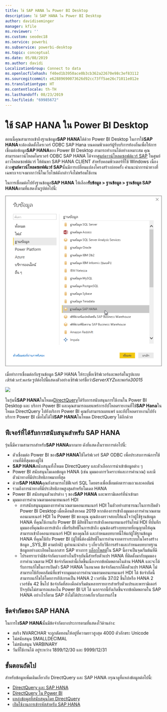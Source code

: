 ```yaml
---
title: ใช้ SAP HANA ใน Power BI Desktop
description: ใช้ SAP HANA ใน Power BI Desktop
author: davidiseminger
manager: kfile
ms.reviewer: ''
ms.custom: seodec18
ms.service: powerbi
ms.subservice: powerbi-desktop
ms.topic: conceptual
ms.date: 05/08/2019
ms.author: davidi
LocalizationGroup: Connect to data
ms.openlocfilehash: f40ed1b3950ace0b3cb362a22670e98c3ef83112
ms.sourcegitcommit: e62889690073626d92cc73ff5ae26c71011e012e
ms.translationtype: HT
ms.contentlocale: th-TH
ms.lasthandoff: 08/23/2019
ms.locfileid: "69985672"
---
```

# <a name="use-sap-hana-in-power-bi-desktop"></a>ใช้ SAP HANA ใน Power BI Desktop
ตอนนี้คุณสามารถเข้าถึงฐานข้อมูล**SAP HANA**ได้ด้วย Power BI Desktop ในการใช้**SAP HANA**จะต้องติดตั้งไดรเวอร์ ODBC SAP Hana บนคอมพิวเตอร์ผู้รับบริการท้องถิ่นเพื่อให้การเชื่อมต่อข้อมูล**SAP HANA**ของ Power BI Desktop สามารถทำงานได้อย่างเหมาะสม คุณสามารถดาวน์โหลดไดรเวอร์ ODBC SAP HANA ได้จาก[ศูนย์ดาวน์โหลดซอฟต์แวร์ SAP](https://support.sap.com/swdc) ในศูนย์ดาวโหลดซอฟต์แวร์ ให้ค้นหา SAP HANA CLIENT สำหรับคอมพิวเตอร์ที่ใช้ Windows เนื่องด้วย**ศูนย์ดาวน์โหลดซอฟต์แวร์ SAP**นั้นมีการเปลี่ยนแปลงโครงสร้างบ่อยครั้ง คำแนะนำการนำทางที่เฉพาะเจาะจงมากกว่านี้ในเว็บไซต์ดังกล่าวจึงไม่พร้อมใช้งาน

ในการเชื่อมต่อไปยังฐานข้อมูล**SAP HANA** ให้เลือก**รับข้อมูล > ฐานข้อมูล > ฐานข้อมูล SAP HANA**ตามที่แสดงในรูปต่อไปนี้:

![](media/desktop-sap-hana/sap-hana-1.png)

เมื่อทำการเชื่อมต่อกับฐานข้อมูล SAP HANA ให้ระบุชื่อเซิร์ฟเวอร์และพอร์ตในรูปแบบ*เซิร์ฟเวอร์:พอร์ต* รูปต่อไปนี้แสดงตัวอย่างเซิร์ฟเวอร์ชื่อว่า*ServerXYZ*และพอร์ต*30015*

![](media/desktop-sap-hana/sap-hana-2.png)

ในรุ่นนี้**SAP HANA**ในโหมด[DirectQuery](desktop-directquery-sap-hana.md)ได้รับการสนับสนุนการใช้งานใน Power BI Desktop และ บริการ Power BI และคุณสามารถเผยแพร่การอัปโหลดรายงานที่ใช้**SAP Hana**ใน โหมด DirectQuery ไปยังบริการ Power BI คุณยังสามารถเผยแพร่ และอัปโหลดรายงานไปยังบริการ Power BI เมื่อไม่ได้ใช้**SAP HANA**ในโหมด DirectQuery ได้อีกด้วย

## <a name="supported-features-for-sap-hana"></a>ฟีเจอร์ที่ได้รับการสนับสนุนสำหรับ SAP HANA
รุ่นนี้มีความสามารถสำหรับ**SAP HANA**มากมาย ดังที่แสดงในรายการต่อไปนี้:

* ตัวเชื่อมต่อ Power BI ของ**SAP HANA**ใช้ไดร์ฟเวอร์ SAP ODBC เพื่อประสบการณ์การใช้งานที่ดีที่สุดของผู้ใช้
* **SAP HANA**สนับสนุนทั้งโหมด DirectQuery และตัวเลือกการนำเข้าข้อมูลต่าง ๆ
* Power BI สนับสนุนโมเดลข้อมูล HANA (เช่น มุมมองการวิเคราะห์และการคำนวณ) และมีตัวนำทางที่มีประสิทธิภาพมากที่สุด
* ด้วย**SAP HANA**คุณยังสามารถใช้ฟีเจอร์ SQL โดยตรงเพื่อเชื่อมต่อตารางแถวและคอลัมน์
* รวมถึงการนำทางที่มีประสิทธิภาพสูงสุดสำหรับโมเดล HANA
* Power BI สนับสนุนตัวแปรต่าง ๆ ของ**SAP HANA** และพารามิเตอร์ที่นำเข้ามา
* มุมมองการคำนวณตามคอนเทนเนอร์ HDI
  * การสนับสนุนมุมมองการคำนวณตามคอนเทนเนอร์ HDI ในตัวอย่างสาธารณะในการเปิดตัว Power BI Desktop เมื่อเดือนสิงหาคม 2019 หากต้องการเข้าถึงมุมมองการคำนวณตามคอนเนทเนอร์ HDI ใน Power BI ของคุณ คุณต้องตรวจสอบให้แน่ใจว่าผู้ใช้ฐานข้อมูล HANA ที่คุณใช้งานกับ Power BI มีสิทธิ์ในการเข้าถึงคอนเทนเนอร์รันไทม์ HDI ที่บันทึกมุมมองที่คุณต้องการเข้าถึง เพื่อรับสิทธิ์ในการเข้าถึง คุณต้องสร้างบทบาทที่อนุญาตให้คุณสามารถเข้าถึงคอนเทนเนอร์ HDI ของคุณได้ และกำหนดบทบาทนี้ให้แก่ผู้ใช้ฐานข้อมูล HANA ที่คุณใช้กับ Power BI (ผู้ใช้นี้ต้องมีสิทธิ์ในการอ่านจากตารางระบบในโครงสร้างข้อมูล \_SYS\_BI ตามปกติ) ดูคำแนะนำต่าง ๆ เกี่ยวกับวิธีการสร้างและกำหนดบทบาทฐานข้อมูลอย่างละเอียดในเอกสาร SAP ทางการ [บล็อกโพสต์](https://nam06.safelinks.protection.outlook.com/?url=https%3A%2F%2Fblogs.sap.com%2F2018%2F01%2F24%2Fthe-easy-way-to-make-your-hdi-container-accessible-to-a-classic-database-user%2F&data=02%7C01%7Cv-adbold%40microsoft.com%7Cf7e0a405fe334598ba0608d7096ef5b4%7C72f988bf86f141af91ab2d7cd011db47%7C1%7C0%7C636988244476739316&sdata=PuRu61GPRYp34mLuGbQk6gdbRikdgbxfqo8q1RBQtm0%3D&reserved=0)ใน SAP นี้อาจเป็นจุดเริ่มต้นที่ดี
  * โปรดทราบว่ามีข้อจำกัดบางอย่างในปัจจุบันนี้สำหรับตัวแปร HANA ที่ติดตั้งมากับมุมมองการคำนวณตาม HDI ข้อจำกัดเหล่านี้เกิดขึ้นเนื่องจากข้อผิดพลาดในด้าน HANA และจะได้รับการแก้ไขในการเปิดตัว SAP HANA ในอนาคต ข้อจำกัดแรกก็คือตัวแปร HANA ไม่สามารถใช้กับคอลัมน์ที่แชร์จากมุมมองการคำนวณตามคอนเทนเนอร์ HDI ได้ ข้อจำกัดนี้สามารถแก้ไขได้โดยการอัปเกรดเป็น HANA 2 เวอร์ชัน 37.02 ขึ้นไปหรือ HANA 2 เวอร์ชัน 42 ขึ้นไป ข้อจำกัดที่สองคือค่าเริ่มต้นหลายรายการสำหรับตัวแปรและพารามิเตอร์ปัจจุบันไม่สามารถแสดงใน Power BI UI ได้ นอกจากนี้ยังเกิดขึ้นจากข้อผิดพลาดใน SAP HANA อย่างไรก็ตาม SAP ยังไม่ได้ประกาศเกี่ยวกับการแก้ไข

## <a name="limitations-of-sap-hana"></a>ขีดจำกัดของ SAP HANA
ในการใช**SAP HANA**้นั้นมีข้อจำกัดบางประการตามที่แสดงไว้ด้านล่าง:

* สตริง NVARCHAR จะถูกตัดทอนให้อยู่ที่ความยาวสูงสุด 4000 ตัวอักขระ Unicode
* ไม่สนับสนุน SMALLDECIMAL
* ไม่สนับสนุน VARBINARY
* วันที่ใช้งานได้ อยู่ระหว่าง 1899/12/30 และ 9999/12/31


## <a name="next-steps"></a>ขั้นตอนถัดไป
สำหรับข้อมูลเพิ่มเติมเกี่ยวกับ DirectQuery และ SAP HANA กรุณาดูที่แหล่งข้อมูลต่อไปนี้:

* [DirectQuery และ SAP HANA](desktop-directquery-sap-hana.md)
* [DirectQuery ใน Power BI](desktop-directquery-about.md)
* [แหล่งข้อมูลที่สนับสนุนโดย DirectQuery](desktop-directquery-data-sources.md)
* [เปิดใช้งานการเข้ารหัสสำหรับ SAP HANA](desktop-sap-hana-encryption.md)


